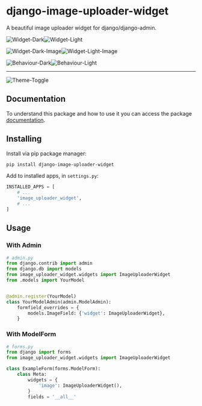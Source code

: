 # django-image-uploader-widget

A beautiful image uploader widget for django/django-admin.

![Widget-Dark](https://raw.githubusercontent.com/inventare/django-image-uploader-widget/main/docs/static/img/widget_dark.png#gh-dark-mode-only)![Widget-Light](https://raw.githubusercontent.com/inventare/django-image-uploader-widget/main/docs/static/img/widget_light.png#gh-light-mode-only)

![Widget-Dark-Image](https://raw.githubusercontent.com/inventare/django-image-uploader-widget/main/docs/static/img/widget_dark_image.png#gh-dark-mode-only)![Widget-Light-Image](https://raw.githubusercontent.com/inventare/django-image-uploader-widget/main/docs/static/img/widget_light_image.png#gh-light-mode-only)

![Behaviour-Dark](https://raw.githubusercontent.com/inventare/django-image-uploader-widget/main/docs/static/img/behaviour_dark.gif#gh-dark-mode-only)![Behaviour-Light](https://raw.githubusercontent.com/inventare/django-image-uploader-widget/main/docs/static/img/behaviour_light.gif#gh-light-mode-only)

---

![Theme-Toggle](https://raw.githubusercontent.com/inventare/django-image-uploader-widget/main/docs/static/img/behaviour_theme_toggle.gif)

## Documentation

To understand this package and how to use it you can access the package [documentation](https://inventare.github.io/django-image-uploader-widget/).

## Installing

Install via pip package manager:

```bash
pip install django-image-uploader-widget
```

Add to installed apps, in `settings.py`:

```python
INSTALLED_APPS = [
    # ...
    'image_uploader_widget',
    # ...
]
```

##  Usage

### With Admin

```python
# admin.py
from django.contrib import admin
from django.db import models
from image_uploader_widget.widgets import ImageUploaderWidget
from .models import YourModel


@admin.register(YourModel)
class YourModelAdmin(admin.ModelAdmin):
    formfield_overrides = {
        models.ImageField: {'widget': ImageUploaderWidget},
    }
```

### With ModelForm

```python
# forms.py
from django import forms
from image_uploader_widget.widgets import ImageUploaderWidget

class ExampleForm(forms.ModelForm):
    class Meta:
        widgets = {
            'image': ImageUploaderWidget(),
        }
        fields = '__all__'
```
